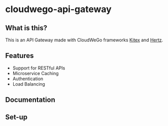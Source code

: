 # cloudwego-api-gateway

## What is this?
This is an API Gateway made with CloudWeGo frameworks [Kitex](https://github.com/cloudwego/kitex) and [Hertz](https://github.com/cloudwego/hertz). 

## Features
- Support for RESTful APIs
- Microservice Caching 
- Authentication 
- Load Balancing

## Documentation

## Set-up
